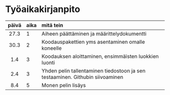 # Työaikakirjanpito

| päivä | aika | mitä tein  |
| :----:|:-----| :-----|
| 27.3  | 1    | Aiheen päättäminen ja määrittelydokumentti |
| 30.3  | 2    | Koodauspakettien yms asentaminen omalle koneelle |
| 1.4   | 3    | Koodauksen aloittaminen, ensimmäisten luokkien luonti |
| 2.4   | 3    | Yhden pelin tallentaminen tiedostoon ja sen testaaminen. Githubin siivoaminen|
| 8.4   | 5    | Monen pelin lisäys |
